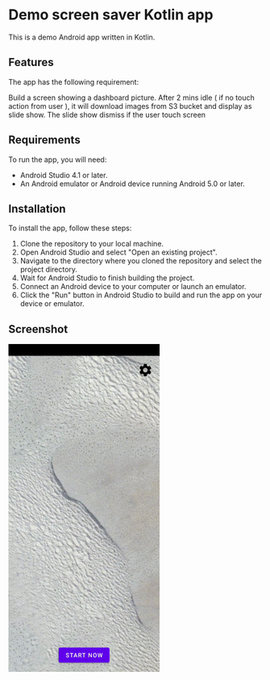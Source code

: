 # Demo screen saver Kotlin app
This is a demo Android app written in Kotlin. 

## Features
The app has the following requirement:

Build a screen showing a dashboard picture. After 2 mins idle ( if no touch action from user ), it will download images from S3 bucket and display as slide show. The slide show dismiss if the user touch screen

## Requirements
To run the app, you will need:

- Android Studio 4.1 or later.
- An Android emulator or Android device running Android 5.0 or later.

## Installation
To install the app, follow these steps:

1. Clone the repository to your local machine.
2. Open Android Studio and select "Open an existing project".
3. Navigate to the directory where you cloned the repository and select the project directory.
4. Wait for Android Studio to finish building the project.
5. Connect an Android device to your computer or launch an emulator.
6. Click the "Run" button in Android Studio to build and run the app on your device or emulator.
   
## Screenshot
<img src="recorder.gif" width="300"/>